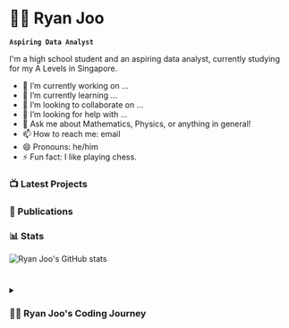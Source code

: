 # 🏄‍♂️ Ryan Joo

**`Aspiring Data Analyst`**

I'm a high school student and an aspiring data analyst, currently studying for my A Levels in Singapore. 

- 🔭 I’m currently working on ...
- 🌱 I’m currently learning ...
- 👯 I’m looking to collaborate on ...
- 🤔 I’m looking for help with ...
- 💬 Ask me about Mathematics, Physics, or anything in general!
- 📫 How to reach me: email
- 😄 Pronouns: he/him
- ⚡ Fun fact: I like playing chess.

### 📺 Latest Projects

### 📔 Publications

### 📊 Stats

![Ryan Joo's GitHub stats](https://github-readme-stats.vercel.app/api?username=ryanjoo18&show_icons=true&theme=gruvbox)

<!-- ![GitHub Streak](https://streak-stats.demolab.com?user=Ryanjoo18&theme=gruvbox&border_radius=4.5) -->

#

<details>
 <summary><h3>👨‍💻 Ryan Joo's Coding Journey</h3></summary>
 My coding journey has been a progressive exploration. It began in 2019 with Python, primarily focused on problem-solving through platforms such as Codeforces. In early 2023, I picked up LaTeX, honing the skill to write professional papers effectively. Later in the same year, my interest expanded as I familiarised myself with HTML and CSS to craft and personalise my website. Presently, I am actively engaged in learning R and SQL, further enriching my programming repertoire.

[website]: https://ryanjoo18.github.io

